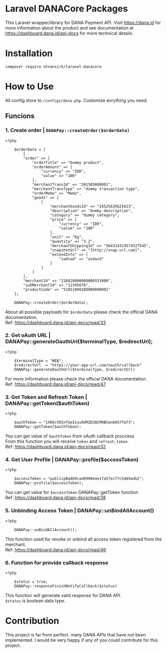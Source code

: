 # Laravel DANACore Packages
This Laravel wrapper/library for DANA Payment API. Visit https://dana.id for more information about the product and see documentation at https://dashboard.dana.id/api-docs for more technical details.

# Installation
```
composer require otnansirk/laravel-danacore
```

# How to Use
All config store to `/configs/dana.php`. Customize evrything you need.

## Funcions

### 1. Create order | `DANAPay::createOrder($orderData)`
```
<?php

    $orderData = [
        [
        "order" => [
            "orderTitle" => "Dummy product",
            "orderAmount" => [
                "currency" => "IDR",
                "value" => "100"
            ],
            "merchantTransId" => "201505080001",
            "merchantTransType" => "dummy transaction type",
            "orderMemo" => "Memo",
            "goods" => [
                [
                    "merchantGoodsId" => "24525635625623",
                    "description" => "dummy description",
                    "category" => "dummy category",
                    "price" => [
                        "currency" => "IDR",
                        "value" => "100"
                    ],
                    "unit" => "Kg",
                    "quantity" => "3.2",
                    "merchantShippingId" => "564314314574327545",
                    "snapshotUrl" => "[http://snap.url.com]",
                    "extendInfo" => [
                        "sadsad" => "asdasd"
                    ]
                ]
            ]
        ],
        "merchantId" => "216820000000006553000",
        "subMerchantId" => "12345678",
        "productCode" => "51051000100000000001"
    ];

    DANAPay::createOrder($orderData);
```

About all possible payloads for `$orderData` please check the official DANA documentation. <br>
Ref: https://dashboard.dana.id/api-docs/read/33


### 2. Get oAuth URL | DANAPay::generateOauthUrl($terminalType, $redirectUrl);
```
<?php

    $terminalType = "WEB";
    $redirectUrl  = "https://your-app-url.com/oauth/callback"
    DANAPay::generateOauthUrl($terminalType, $redirectUrl)
```
For more information please check the official DANA documentation. <br>
Ref: https://dashboard.dana.id/api-docs/read/47


### 3. Get Token and Refresh Token | DANAPay::getToken($authToken)
```
<?php

    $authToken = "1XKOcVOInfUeZxsu9UMZD3QCM9BCmnbHS7fm73";
    DANAPay::getToken($authToken);
```
You can get value of `$authToken` from oAuth callback proccess. <br>
From this function you will receive `token` and `refresh_token`. <br>
Ref: https://dashboard.dana.id/api-docs/read/32


### 4. Get User Profile | DANAPay::profile($accessToken)
```
<?php

    $accessToken = "publicpBa869cad0990e4e17a57ecf7c5469a4b2";
    DANAPay::profile($accessToken);
```

You can get value for `$accessToken` DANAPay::getToken function <br>
Ref: https://dashboard.dana.id/api-docs/read/38

### 5. Unbinding Access Token | DANAPay::unBindAllAccount()
```
<?php

    DANAPay::unBindAllAccount();
```
This function used for revoke or unbind all access token registered from the merchant.<br>
Ref: https://dashboard.dana.id/api-docs/read/46

### 6. Function for provide callback response
```
<?php

    $status = true;
    DANAPay::responseFinishNotifyCallback($status)
```
This function will generate valid response for DANA API.<br>
`$status` is boolean data type.

# Contribution
This project is far from perfect. many DANA APIs that have not been implemented. I would be very happy if any of you could contribute for this project.
